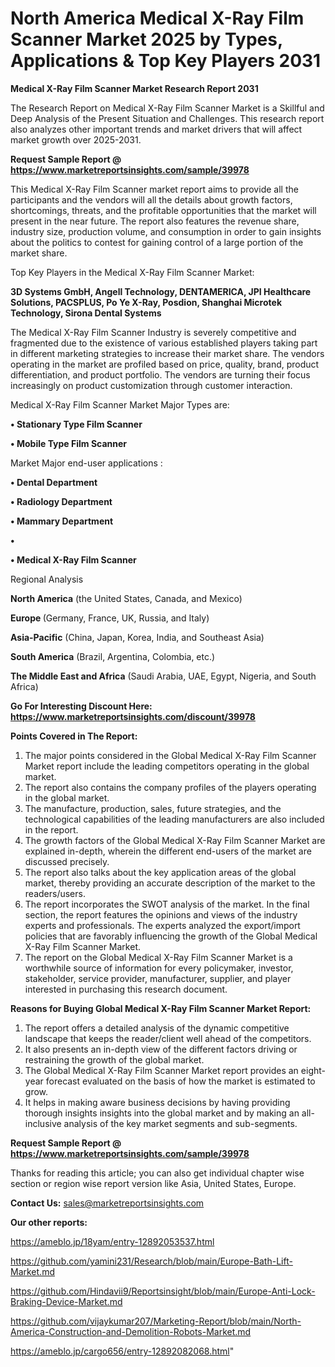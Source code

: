 # North America Medical X-Ray Film Scanner Market 2025 by Types, Applications & Top Key Players 2031

<strong>Medical X-Ray Film Scanner Market Research Report 2031</strong>

The Research Report on Medical X-Ray Film Scanner Market is a Skillful and Deep Analysis of the Present Situation and Challenges. This research report also analyzes other important trends and market drivers that will affect market growth over 2025-2031.

<strong>Request Sample Report @ <a href=https://www.marketreportsinsights.com/sample/39978>https://www.marketreportsinsights.com/sample/39978</a></strong>

This Medical X-Ray Film Scanner market report aims to provide all the participants and the vendors will all the details about growth factors, shortcomings, threats, and the profitable opportunities that the market will present in the near future. The report also features the revenue share, industry size, production volume, and consumption in order to gain insights about the politics to contest for gaining control of a large portion of the market share.

Top Key Players in the Medical X-Ray Film Scanner Market:

<strong>3D Systems GmbH, Angell Technology, DENTAMERICA, JPI Healthcare Solutions, PACSPLUS, Po Ye X-Ray, Posdion, Shanghai Microtek Technology, Sirona Dental Systems</strong>

The Medical X-Ray Film Scanner Industry is severely competitive and fragmented due to the existence of various established players taking part in different marketing strategies to increase their market share. The vendors operating in the market are profiled based on price, quality, brand, product differentiation, and product portfolio. The vendors are turning their focus increasingly on product customization through customer interaction.

Medical X-Ray Film Scanner Market Major Types are:

<strong>•  Stationary Type Film Scanner

•  Mobile Type Film Scanner</strong>

Market Major end-user applications :

<strong>•  Dental Department

•  Radiology Department

•  Mammary Department

•  

•  Medical X-Ray Film Scanner</strong>

Regional Analysis

</u><strong><b>North America</b></strong> (the United States, Canada, and Mexico)

<strong><b>Europe </b></strong>(Germany, France, UK, Russia, and Italy)

<strong><b>Asia-Pacific</b></strong> (China, Japan, Korea, India, and Southeast Asia)

<strong><b>South America</b></strong> (Brazil, Argentina, Colombia, etc.)

<strong><b>The Middle East and Africa</b></strong> (Saudi Arabia, UAE, Egypt, Nigeria, and South Africa)

<strong>Go For Interesting Discount Here: <a href=https://www.marketreportsinsights.com/discount/39978>https://www.marketreportsinsights.com/discount/39978</a></strong>

<strong>Points Covered in The Report:</strong>
<ol>
  <li>The major points considered in the Global Medical X-Ray Film Scanner Market report include the leading competitors operating in the global market.</li>
  <li>The report also contains the company profiles of the players operating in the global market.</li>
  <li>The manufacture, production, sales, future strategies, and the technological capabilities of the leading manufacturers are also included in the report.</li>
  <li>The growth factors of the Global Medical X-Ray Film Scanner Market are explained in-depth, wherein the different end-users of the market are discussed precisely.</li>
  <li>The report also talks about the key application areas of the global market, thereby providing an accurate description of the market to the readers/users.</li>
  <li>The report incorporates the SWOT analysis of the market. In the final section, the report features the opinions and views of the industry experts and professionals. The experts analyzed the export/import policies that are favorably influencing the growth of the Global Medical X-Ray Film Scanner Market.</li>
  <li>The report on the Global Medical X-Ray Film Scanner Market is a worthwhile source of information for every policymaker, investor, stakeholder, service provider, manufacturer, supplier, and player interested in purchasing this research document.</li>
</ol>
<strong>Reasons for Buying Global Medical X-Ray Film Scanner Market Report:</strong>

<ol>
  <li>The report offers a detailed analysis of the dynamic competitive landscape that keeps the reader/client well ahead of the competitors.</li>
  <li>It also presents an in-depth view of the different factors driving or restraining the growth of the global market.</li>
  <li>The Global Medical X-Ray Film Scanner Market report provides an eight-year forecast evaluated on the basis of how the market is estimated to grow.</li>
  <li>It helps in making aware business decisions by having providing thorough insights insights into the global market and by making an all-inclusive analysis of the key market segments and sub-segments.</li>
</ol>
<strong>Request Sample Report @ <a href=https://www.marketreportsinsights.com/sample/39978>https://www.marketreportsinsights.com/sample/39978</a></strong>


Thanks for reading this article; you can also get individual chapter wise section or region wise report version like Asia, United States, Europe.

<strong>Contact Us:</strong>
sales@marketreportsinsights.com

<strong>Our other reports:</strong>

<a href=https://ameblo.jp/18yam/entry-12892053537.html>https://ameblo.jp/18yam/entry-12892053537.html</a>

<a href=https://github.com/yamini231/Research/blob/main/Europe-Bath-Lift-Market.md>https://github.com/yamini231/Research/blob/main/Europe-Bath-Lift-Market.md</a>

<a href=https://github.com/Hindavii9/Reportsinsight/blob/main/Europe-Anti-Lock-Braking-Device-Market.md>https://github.com/Hindavii9/Reportsinsight/blob/main/Europe-Anti-Lock-Braking-Device-Market.md</a>

<a href=https://github.com/vijaykumar207/Marketing-Report/blob/main/North-America-Construction-and-Demolition-Robots-Market.md>https://github.com/vijaykumar207/Marketing-Report/blob/main/North-America-Construction-and-Demolition-Robots-Market.md</a>

<a href=https://ameblo.jp/cargo656/entry-12892082068.html>https://ameblo.jp/cargo656/entry-12892082068.html</a>"
